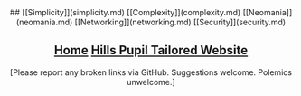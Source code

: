 <div style="text-align:center">
## [[Simplicity]](simplicity.md) [[Complexity]](complexity.md) [[Neomania]](neomania.md) [[Networking]](networking.md) [[Security]](security.md)
</div>

<h2 style="text-align:center"><a href="website_homepage.htm">Home</a> <a href="website_hills.htm">Hills Pupil Tailored Website</a></h2>

<div style="text-align:center">
[Please report any broken links via GitHub. Suggestions welcome. Polemics unwelcome.]
</div>
